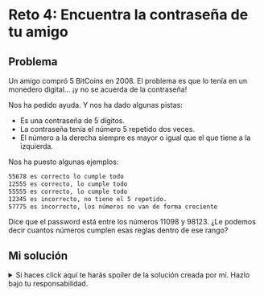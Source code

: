 # Reto 4: Encuentra la contraseña de tu amigo

## Problema

Un amigo compró 5 BitCoins en 2008. El problema es que lo tenía en un monedero digital... ¡y no se acuerda de la contraseña!

Nos ha pedido ayuda. Y nos ha dado algunas pistas:

- Es una contraseña de 5 dígitos.
- La contraseña tenía el número 5 repetido dos veces.
- El número a la derecha siempre es mayor o igual que el que tiene a la izquierda.

Nos ha puesto algunas ejemplos:

```txt
55678 es correcto lo cumple todo
12555 es correcto, lo cumple todo
55555 es correcto, lo cumple todo
12345 es incorrecto, no tiene el 5 repetido.
57775 es incorrecto, los números no van de forma creciente
```

Dice que el password está entre los números 11098 y 98123. ¿Le podemos decir cuantos números cumplen esas reglas dentro de ese rango?

## Mi solución

<details>
<summary>Si haces click aquí te harás spoiler de la solución creada por mí. Hazlo bajo tu responsabilidad.</summary>

La dificultad de este ejercicio reside en cómo dividir un número entero en dígitos. Yo lo hago con la función `SplitNumberByDigit` que me los devuelve en un array de enteros, aunque están al revés, pero sabiéndolo no es ningún problema.

Para saber si un número es válido hago lo que dice el enunciado. Verifico que los dígitos estén en orden creciente (o decreciente, porque ya he dicho que la función devuelve los dígitos al revés) y que el número 5 esté repetido dos veces.

```go
func SplitNumberByDigit(number int) []int {
	var digits []int
	for number > 0 {
		digits = append(digits, number%10)
		number /= 10
	}
	return digits
}

func IsValidNumber(number int) bool {
	digits := SplitNumberByDigit(number)
	for i := 0; i < len(digits)-1; i++ {
		if digits[i] < digits[i+1] {
			return false
		}
	}

	numOfFives := 0
	for _, digit := range digits {
		if digit == 5 {
			numOfFives++
		}
	}

	return numOfFives >= 2
}

func main() {
	var validNumber []int
	const start = 11098
	const end = 98123

	for i := start; i <= end; i++ {
		if IsValidNumber(i) {
			validNumber = append(validNumber, i)
		}
	}

	fmt.Printf("submit %d-%d\n", len(validNumber), validNumber[55])
}
```

</details>
